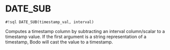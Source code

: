 # DATE_SUB


`#!sql DATE_SUB(timestamp_val, interval)`

Computes a timestamp column by subtracting an interval column/scalar
to a timestamp value. If the first argument is a string representation
of a timestamp, Bodo will cast the value to a timestamp.

